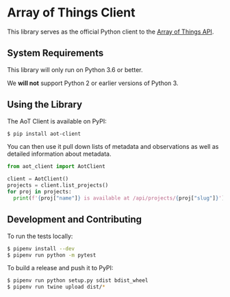 # Array of Things Client

This library serves as the official Python client to the [Array of Things API](https://api.arrayofthings.org/).

## System Requirements

This library will only run on Python 3.6 or better.

We __will not__ support Python 2 or earlier versions of Python 3.

## Using the Library

The AoT Client is available on PyPI:

```bash
$ pip install aot-client
```

You can then use it pull down lists of metadata and observations
as well as detailed information about metadata.

```python
from aot_client import AotClient

client = AotClient()
projects = client.list_projects()
for proj in projects:
  print(f'{proj["name"]} is available at /api/projects/{proj["slug"]}')
```

## Development and Contributing

To run the tests locally:

```bash
$ pipenv install --dev
$ pipenv run python -m pytest
```

To build a release and push it to PyPI:

```bash
$ pipenv run python setup.py sdist bdist_wheel
$ pipenv run twine upload dist/*
```
